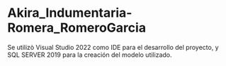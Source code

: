 # Akira_Indumentaria-Romera_RomeroGarcia
Se utilizò Visual Studio 2022 como IDE para el desarrollo del proyecto, y SQL SERVER 2019 para la creación del modelo utilizado.
